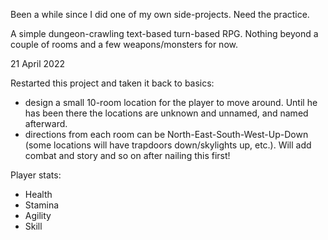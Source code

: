 Been a while since I did one of my own side-projects. Need the practice.

A simple dungeon-crawling text-based turn-based RPG. Nothing beyond a couple of rooms and a few weapons/monsters for now.

21 April 2022

Restarted this project and taken it back to basics:

-   design a small 10-room location for the player to move around. Until he has been there the locations are unknown and unnamed, and named afterward.
-   directions from each room can be North-East-South-West-Up-Down (some locations will have trapdoors down/skylights up, etc.). Will add combat and story and so on after nailing this first!

Player stats:

-   Health
-   Stamina
-   Agility
-   Skill
